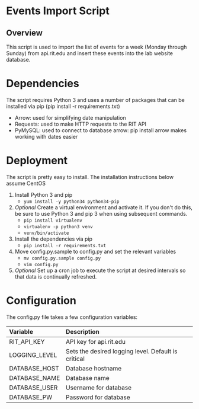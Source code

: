 # Events Import Script

## Overview
This script is used to import the list of events for a week (Monday through Sunday) from api.rit.edu and insert these events into the lab website database.

# Dependencies
The script requires Python 3 and uses a number of packages that can be installed via pip (pip install -r requirements.txt)
* Arrow: used for simplifying date manipulation
* Requests: used to make HTTP requests to the RIT API
* PyMySQL: used to connect to database
arrow: pip install arrow
makes working with dates easier

# Deployment
The script is pretty easy to install. The installation instructions below assume CentOS

1. Install Python 3 and pip
    * `yum install -y python34 python34-pip`
2. *Optional* Create a virtual environment and activate it. If you don't do this, be sure to use Python 3 and pip 3 when using subsequent commands.
    * `pip install virtualenv`
    * `virtualenv -p python3 venv`
    * `venv/bin/activate`
3. Install the dependencies via pip
    * `pip install -r requirements.txt`
4. Move config.py.sample to config.py and set the relevant variables
    * `mv config.py.sample config.py`
    * `vim config.py`
5. *Optional* Set up a cron job to execute the script at desired intervals so that data is continually refreshed.

# Configuration
The config.py file takes a few configuration variables:

| Variable      | Description                                         |
|:------------- |:--------------------------------------------------- |
| RIT_API_KEY   | API key for api.rit.edu                             |
| LOGGING_LEVEL | Sets the desired logging level. Default is critical |
| DATABASE_HOST | Database hostname                                   |
| DATABASE_NAME | Database name                                       |
| DATABASE_USER | Username for database                               |
| DATABASE_PW   | Password for database                               |
